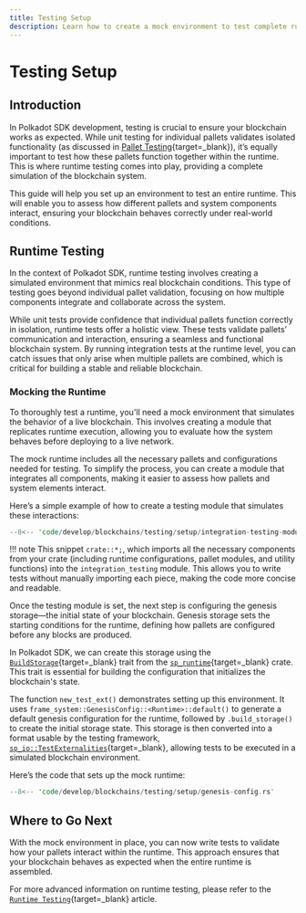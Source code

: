 ```yaml
---
title: Testing Setup
description: Learn how to create a mock environment to test complete runtime functionalities in the Polkadot SDK, ensuring integration between pallets and system components.
---
```


# Testing Setup

## Introduction

In Polkadot SDK development, testing is crucial to ensure your blockchain works as expected. While unit testing for individual pallets validates isolated functionality (as discussed in [Pallet Testing](/develop/blockchains/custom-blockchains/pallet-testing/){target=\_blank}), it’s equally important to test how these pallets function together within the runtime. This is where runtime testing comes into play, providing a complete simulation of the blockchain system.

This guide will help you set up an environment to test an entire runtime. This will enable you to assess how different pallets and system components interact, ensuring your blockchain behaves correctly under real-world conditions.

## Runtime Testing

In the context of Polkadot SDK, runtime testing involves creating a simulated environment that mimics real blockchain conditions. This type of testing goes beyond individual pallet validation, focusing on how multiple components integrate and collaborate across the system.

While unit tests provide confidence that individual pallets function correctly in isolation, runtime tests offer a holistic view. These tests validate pallets’ communication and interaction, ensuring a seamless and functional blockchain system. By running integration tests at the runtime level, you can catch issues that only arise when multiple pallets are combined, which is critical for building a stable and reliable blockchain.

### Mocking the Runtime

To thoroughly test a runtime, you'll need a mock environment that simulates the behavior of a live blockchain. This involves creating a module that replicates runtime execution, allowing you to evaluate how the system behaves before deploying to a live network.

The mock runtime includes all the necessary pallets and configurations needed for testing. To simplify the process, you can create a module that integrates all components, making it easier to assess how pallets and system elements interact.

Here’s a simple example of how to create a testing module that simulates these interactions:

```rust
--8<-- 'code/develop/blockchains/testing/setup/integration-testing-module.rs'
```

!!! note
    This snippet `crate::*;`, which imports all the necessary components from your crate (including runtime configurations, pallet modules, and utility functions) into the `integration_testing` module. This allows you to write tests without manually importing each piece, making the code more concise and readable.

Once the testing module is set, the next step is configuring the genesis storage—the initial state of your blockchain. Genesis storage sets the starting conditions for the runtime, defining how pallets are configured before any blocks are produced.

In Polkadot SDK, we can create this storage using the [`BuildStorage`](https://paritytech.github.io/polkadot-sdk/master/sp_runtime/trait.BuildStorage.html){target=\_blank} trait from the [`sp_runtime`](https://paritytech.github.io/polkadot-sdk/master/sp_runtime){target=\_blank} crate. This trait is essential for building the configuration that initializes the blockchain's state.

The function `new_test_ext()` demonstrates setting up this environment. It uses `frame_system::GenesisConfig::<Runtime>::default()` to generate a default genesis configuration for the runtime, followed by `.build_storage()` to create the initial storage state. This storage is then converted into a format usable by the testing framework, [`sp_io::TestExternalities`](https://paritytech.github.io/polkadot-sdk/master/sp_io/type.TestExternalities.html){target=\_blank}, allowing tests to be executed in a simulated blockchain environment.

Here’s the code that sets up the mock runtime:

```rust
--8<-- 'code/develop/blockchains/testing/setup/genesis-config.rs'
```

## Where to Go Next

With the mock environment in place, you can now write tests to validate how your pallets interact within the runtime. This approach ensures that your blockchain behaves as expected when the entire runtime is assembled.

For more advanced information on runtime testing, please refer to the [`Runtime Testing`](develop/blockchains/testing/runtime/){target=\_blank} article.